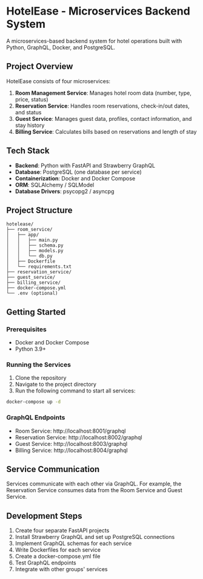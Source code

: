 # HotelEase - Microservices Backend System

A microservices-based backend system for hotel operations built with Python, GraphQL, Docker, and PostgreSQL.

## Project Overview

HotelEase consists of four microservices:

1. **Room Management Service**: Manages hotel room data (number, type, price, status)
2. **Reservation Service**: Handles room reservations, check-in/out dates, and status
3. **Guest Service**: Manages guest data, profiles, contact information, and stay history
4. **Billing Service**: Calculates bills based on reservations and length of stay

## Tech Stack

- **Backend**: Python with FastAPI and Strawberry GraphQL
- **Database**: PostgreSQL (one database per service)
- **Containerization**: Docker and Docker Compose
- **ORM**: SQLAlchemy / SQLModel
- **Database Drivers**: psycopg2 / asyncpg

## Project Structure

```
hotelease/
├── room_service/
│   ├── app/
│   │   ├── main.py
│   │   ├── schema.py
│   │   ├── models.py
│   │   └── db.py
│   ├── Dockerfile
│   └── requirements.txt
├── reservation_service/
├── guest_service/
├── billing_service/
├── docker-compose.yml
└── .env (optional)
```

## Getting Started

### Prerequisites

- Docker and Docker Compose
- Python 3.9+

### Running the Services

1. Clone the repository
2. Navigate to the project directory
3. Run the following command to start all services:

```bash
docker-compose up -d
```

### GraphQL Endpoints

- Room Service: http://localhost:8001/graphql
- Reservation Service: http://localhost:8002/graphql
- Guest Service: http://localhost:8003/graphql
- Billing Service: http://localhost:8004/graphql

## Service Communication

Services communicate with each other via GraphQL. For example, the Reservation Service consumes data from the Room Service and Guest Service.

## Development Steps

1. Create four separate FastAPI projects
2. Install Strawberry GraphQL and set up PostgreSQL connections
3. Implement GraphQL schemas for each service
4. Write Dockerfiles for each service
5. Create a docker-compose.yml file
6. Test GraphQL endpoints
7. Integrate with other groups' services
